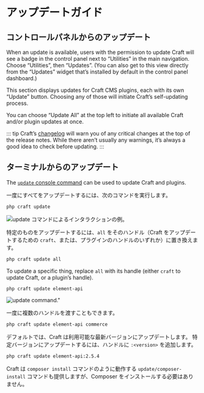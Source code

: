 # アップデートガイド

## コントロールパネルからのアップデート

When an update is available, users with the permission to update Craft will see a badge in the control panel next to “Utilities” in the main navigation. Choose “Utilities”, then “Updates”. (You can also get to this view directly from the “Updates” widget that’s installed by default in the control panel dashboard.)

This section displays updates for Craft CMS plugins, each with its own “Update” button. Choosing any of those will initiate Craft’s self-updating process.

You can choose “Update All” at the top left to initiate all available Craft and/or plugin updates at once.

::: tip
Craft’s [changelog](https://github.com/craftcms/cms/blob/main/CHANGELOG.md) will warn you of any critical changes at the top of the release notes. While there aren’t usually any warnings, it’s always a good idea to check before updating.
:::

## ターミナルからのアップデート

The [`update` console command](console-commands.md#update) can be used to update Craft and plugins.

一度にすべてをアップデートするには、次のコマンドを実行します。

```bash
php craft update
```

![update</code> コマンドによるインタラクションの例。](./images/cli-update-info.png)

特定のものをアップデートするには、`all` をそのハンドル（Craft をアップデートするための `craft`、または、プラグインのハンドルのいずれか）に置き換えます。

```bash
php craft update all
```

To update a specific thing, replace `all` with its handle (either `craft` to update Craft, or a plugin’s handle).

```bash
php craft update element-api
```

![update <handle></code> command."](./images/cli-update-plugin.png)

一度に複数のハンドルを渡すこともできます。

```bash
php craft update element-api commerce
```

デフォルトでは、Craft は利用可能な最新バージョンにアップデートします。 特定バージョンにアップデートするには、ハンドルに `:<version>` を追加します。

```bash
php craft update element-api:2.5.4
```

Craft は `composer install` コマンドのように動作する `update/composer-install` コマンドも提供しますが、Composer をインストールする必要はありません。
